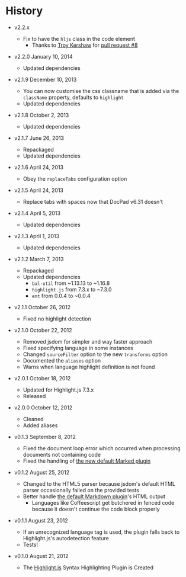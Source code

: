 # History

- v2.2.x
	- Fix to have the `hljs` class in the code element
		- Thanks to [Troy Kershaw](https://github.com/troykershaw) for [pull request #8](https://github.com/docpad/docpad-plugin-jade/pull/8)

- v2.2.0 January 10, 2014
	- Updated dependencies

- v2.1.9 December 10, 2013
	- You can now customise the css classname that is added via the `className` property, defaults to `highlight`
	- Updated dependencies

- v2.1.8 October 2, 2013
	- Updated dependencies

- v2.1.7 June 26, 2013
	- Repackaged
	- Updated dependencies

- v2.1.6 April 24, 2013
	- Obey the `replaceTabs` configuration option

- v2.1.5 April 24, 2013
	- Replace tabs with spaces now that DocPad v6.31 doesn't

- v2.1.4 April 5, 2013
	- Updated dependencies

- v2.1.3 April 1, 2013
	- Updated dependencies

- v2.1.2 March 7, 2013
	- Repackaged
	- Updated dependencies
		-  `bal-util` from ~1.13.13 to ~1.16.8
		-  `highlight.js` from 7.3.x to ~7.3.0
		-  `ent` from 0.0.4 to ~0.0.4

- v2.1.1 October 26, 2012
	- Fixed no highlight detection

- v2.1.0 October 22, 2012
	- Removed jsdom for simpler and way faster approach
	- Fixed specifying language in some instances
	- Changed `sourceFilter` option to the new `transforms` option
	- Documented the `aliases` option
	- Warns when language highlight definition is not found

- v2.0.1 October 18, 2012
	- Updated for Highlight.js 7.3.x
	- Released

- v2.0.0 October 12, 2012
	- Cleaned
	- Added aliases

- v0.1.3 September 8, 2012
	- Fixed the document loop error which occurred when processing documents not
		containing code
	- Fixed the handling of [the new default Marked plugin](https://github.com/bevry/docpad-extras/tree/master/plugins/markdown)

- v0.1.2 August 25, 2012
	- Changed to the HTML5 parser because jsdom's default HTML parser occasionally failed on the provided tests
	- Better handle [the default Markdown plugin](https://github.com/bevry/docpad-extras/tree/master/plugins/markdown)'s HTML output
		- Languages like Coffeescript get butchered in fenced code because it doesn't continue the code block properly

- v0.1.1 August 23, 2012
	- If an unrecognized language tag is used, the plugin falls back to
		Highlight.js's autodetection feature
	- Tests!

- v0.1.0 August 21, 2012
	- The [Highlight.js](https://github.com/isagalaev/highlight.js) Syntax
		Highlighting Plugin is Created

